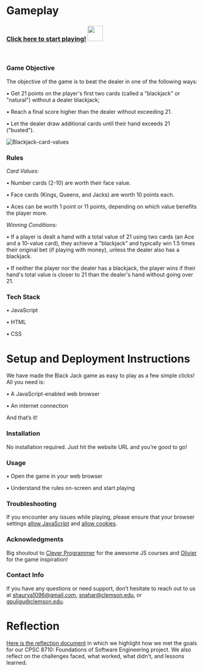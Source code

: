 # Gameplay

### [Click here to start playing!](https://cpsc-8710-teamproject.github.io/BlackJackGame/) <img src="https://github.com/CPSC-8710-TeamProject/BlackJackGame/assets/112566627/81c826a0-ebd5-4d9c-b61e-b84e32fd4f96" width="40" height="40">
<br>

### Game Objective

The objective of the game is to beat the dealer in one of the following ways:

• Get 21 points on the player's first two cards (called a "blackjack" or "natural") without a dealer blackjack;

• Reach a final score higher than the dealer without exceeding 21.

• Let the dealer draw additional cards until their hand exceeds 21 ("busted").

![Blackjack-card-values](https://user-images.githubusercontent.com/76790227/147416588-86b629f5-212d-4019-a412-82088b4cf690.png)

### Rules

_Card Values:_

• Number cards (2-10) are worth their face value.

• Face cards (Kings, Queens, and Jacks) are worth 10 points each.

• Aces can be worth 1 point or 11 points, depending on which value benefits the player more.

_Winning Conditions:_

• If a player is dealt a hand with a total value of 21 using two cards (an Ace and a 10-value card), they achieve a "blackjack" and typically win 1.5 times their original bet (if playing with money), unless the dealer also has a blackjack.

• If neither the player nor the dealer has a blackjack, the player wins if their hand's total value is closer to 21 than the dealer's hand without going over 21.

### Tech Stack

• JavaScript

• HTML

• CSS

# Setup and Deployment Instructions

We have made the Black Jack game as easy to play as a few simple clicks! All you need is:

• A JavaScript-enabled web browser

• An internet connection

And that’s it!

### Installation

No installation required. Just hit the website URL and you’re good to go!

### Usage

• Open the game in your web browser

• Understand the rules on-screen and start playing

### Troubleshooting

If you encounter any issues while playing, please ensure that your browser settings [allow JavaScript](https://support.google.com/adsense/answer/12654?hl=en) and [allow cookies](https://lonewolf.my.site.com/s/article/ZF-Enable-Cookies-in-Your-Web-Browser#:~:text=Use%20the%20more%20options%20menu,select%20Don't%20block%20cookies.).

### Acknowledgments

Big shoutout to [Clever Programmer](https://www.youtube.com/@CleverProgrammer) for the awesome JS courses and [Olivier](https://github.com/Oli8) for the game inspiration!

### Contact Info

If you have any questions or need support, don’t hesitate to reach out to us at shaurya1096@gmail.com, snahar@clemson.edu, or  gpuligu@clemson.edu.

# Reflection

[Here is the reflection document](https://docs.google.com/document/d/1Frjcdb1HpbkpLy_skx5AEH-BRYKrnzZhQcF1JYIB5uE/edit?usp=sharing) in which we highlight how we met the goals for our CPSC 8710: Foundations of Software Engineering project. We also reflect on the challenges faced, what worked, what didn't, and lessons learned.
